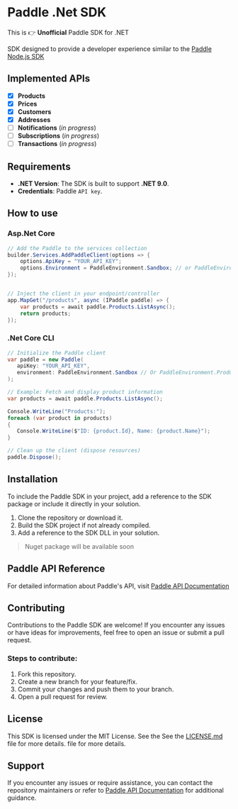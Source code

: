 # Paddle .Net SDK

This is 👉 **Unofficial** Paddle SDK for .NET

SDK designed to provide a developer experience similar to
the [Paddle Node.js SDK](https://github.com/PaddleHQ/paddle-node-sdk)

## Implemented APIs

- [x] **Products**
- [x] **Prices**
- [x] **Customers**
- [x] **Addresses**
- [ ] **Notifications** (*in progress*)
- [ ] **Subscriptions** (*in progress*)
- [ ] **Transactions** (*in progress*)

## Requirements

- **.NET Version**: The SDK is built to support **.NET 9.0**.
- **Credentials**: Paddle `API key`.

## How to use

### Asp.Net Core

```csharp
// Add the Paddle to the services collection
builder.Services.AddPaddleClient(options => {
    options.ApiKey = "YOUR_API_KEY";
    options.Environment = PaddleEnvironment.Sandbox; // or PaddleEnvironment.Production
});


// Inject the client in your endpoint/controller
app.MapGet("/products", async (IPaddle paddle) => {
    var products = await paddle.Products.ListAsync();
    return products;
});
```

### .Net Core CLI

```csharp
// Initialize the Paddle client
var paddle = new Paddle(
   apiKey: "YOUR_API_KEY",
   environment: PaddleEnvironment.Sandbox // Or PaddleEnvironment.Production
);

// Example: Fetch and display product information
var products = await paddle.Products.ListAsync();

Console.WriteLine("Products:");
foreach (var product in products)
{
   Console.WriteLine($"ID: {product.Id}, Name: {product.Name}");
}

// Clean up the client (dispose resources)
paddle.Dispose();
```

## Installation

To include the Paddle SDK in your project, add a reference to the SDK package or include it directly in your solution.

1. Clone the repository or download it.
2. Build the SDK project if not already compiled.
3. Add a reference to the SDK DLL in your solution.

> Nuget package will be available soon

## Paddle API Reference

For detailed information about Paddle's API,
visit [Paddle API Documentation](https://developer.paddle.com/api-reference/overview)

## Contributing

Contributions to the Paddle SDK are welcome! If you encounter any issues or have ideas for improvements, feel free to
open an issue or submit a pull request.

### Steps to contribute:

1. Fork this repository.
2. Create a new branch for your feature/fix.
3. Commit your changes and push them to your branch.
4. Open a pull request for review.

## License

This SDK is licensed under the MIT License. See the See the [LICENSE.md](LICENSE.md) file for more details. file for
more details.

## Support

If you encounter any issues or require assistance, you can contact the repository maintainers or refer
to [Paddle API Documentation](https://developer.paddle.com/api-reference/overview) for additional guidance.